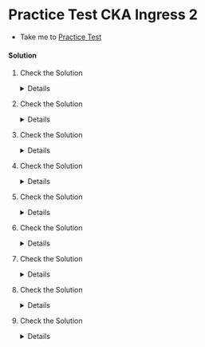 # Practice Test CKA Ingress 2

  - Take me to [Practice Test](https://kodekloud.com/topic/practice-test-cka-ingress-networking-2/)

#### Solution 

  1. Check the Solution

     <details>

      ```
      OK
      ```
     </details>

  2. Check the Solution

     <details>

      ```
      kubectl create namespace ingress-space
      ```
     </details>

  3. Check the Solution

     <details>

      ```
      kubectl create configmap nginx-configuration --namespace ingress-space
      ```
     </details>

  4. Check the Solution

     <details>

      ```
      kubectl create serviceaccount ingress-serviceaccount --namespace ingress-space
      ```
     </details>

  5. Check the Solution

     <details>

      ```
      Ok

      kubectl get roles,rolebindings --namespace ingress-space
      ```
     </details>

  6. Check the Solution

     <details>

      ```
      apiVersion: apps/v1
      kind: Deployment
      metadata:
        name: ingress-controller
        namespace: ingress-space
      spec:
        replicas: 1
        selector:
          matchLabels:
            name: nginx-ingress
        template:
          metadata:
            labels:
              name: nginx-ingress
          spec:
            serviceAccountName: ingress-serviceaccount
            containers:
              - name: nginx-ingress-controller
                image: quay.io/kubernetes-ingress-controller/nginx-ingress-controller:0.21.0
                args:
                  - /nginx-ingress-controller
                  - --configmap=$(POD_NAMESPACE)/nginx-configuration
                  - --default-backend-service=app-space/default-http-backend
                env:
                  - name: POD_NAME
                    valueFrom:
                      fieldRef:
                        fieldPath: metadata.name
                  - name: POD_NAMESPACE
                    valueFrom:
                      fieldRef:
                        fieldPath: metadata.namespace
                ports:
                  - name: http
                    containerPort: 80
                  - name: https
                    containerPort: 443
      ```
     </details>
  
  7. Check the Solution

     <details>

      ```
      apiVersion: v1
      kind: Service
      metadata:
        name: ingress
        namespace: ingress-space
      spec:
        type: NodePort
        ports:
        - port: 80
          targetPort: 80
          protocol: TCP
          nodePort: 30080
          name: http
        - port: 443
          targetPort: 443
          protocol: TCP
          name: https
        selector:
          name: nginx-ingress
      ```
     </details>

  8. Check the Solution

     <details>

      ```
      apiVersion: extensions/v1beta1
      kind: Ingress
      metadata:
        name: ingress-wear-watch
        namespace: app-space
        annotations:
          nginx.ingress.kubernetes.io/rewrite-target: /
          nginx.ingress.kubernetes.io/ssl-redirect: "false"
      spec:
        rules:
        - http:
            paths:
            - path: /wear
              backend:
                serviceName: wear-service
                servicePort: 8080
            - path: /watch
              backend:
                serviceName: video-service
                servicePort: 8080
      ```
     </details>

  9. Check the Solution

     <details>

      ```
      OK
      ```
     </details>